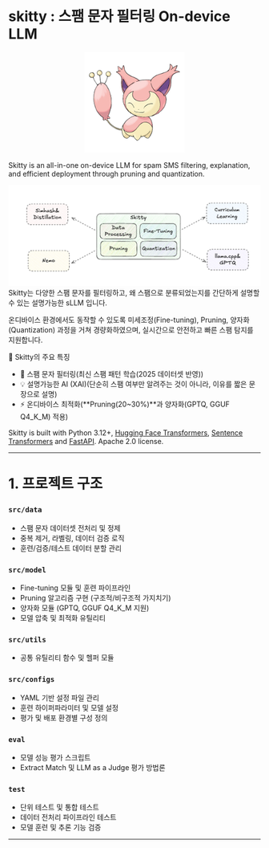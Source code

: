# skitty : 스팸 문자 필터링 On-device LLM

<p align="center">
  <img src="./skitty.png" width="200"/>
</p>

Skitty is an all-in-one on-device LLM for spam SMS filtering, explanation, and efficient deployment through pruning and quantization.

![pipeline](./pipeline.png)
Skitty는 다양한 스팸 문자를 필터링하고, 왜 스팸으로 분류되었는지를 간단하게 설명할 수 있는 설명가능한 sLLM 입니다.

온디바이스 환경에서도 동작할 수 있도록 미세조정(Fine-tuning), Pruning, 양자화(Quantization) 과정을 거쳐 경량화하였으며, 실시간으로 안전하고 빠른 스팸 탐지를 지원합니다.

📌 Skitty의 주요 특징
- 📩 스팸 문자 필터링(최신 스팸 패턴 학습(2025 데이터셋 반영))
- 💡 설명가능한 AI (XAI)(단순히 스팸 여부만 알려주는 것이 아니라, 이유를 짧은 문장으로 설명)
- ⚡ 온디바이스 최적화(**Pruning(20~30%)**과 양자화(GPTQ, GGUF Q4_K_M) 적용)

Skitty is built with Python 3.12+, [Hugging Face Transformers](https://github.com/huggingface/transformers), [Sentence Transformers](https://github.com/UKPLab/sentence-transformers) and [FastAPI](https://github.com/tiangolo/fastapi). Apache 2.0 license.

---

# 1. 프로젝트 구조
### `src/data`
- 스팸 문자 데이터셋 전처리 및 정제
- 중복 제거, 라벨링, 데이터 검증 로직
- 훈련/검증/테스트 데이터 분할 관리

### `src/model`
- Fine-tuning 모듈 및 훈련 파이프라인
- Pruning 알고리즘 구현 (구조적/비구조적 가지치기)
- 양자화 모듈 (GPTQ, GGUF Q4_K_M 지원)
- 모델 압축 및 최적화 유틸리티

### `src/utils`
- 공통 유틸리티 함수 및 헬퍼 모듈

### `src/configs`
- YAML 기반 설정 파일 관리
- 훈련 하이퍼파라미터 및 모델 설정
- 평가 및 배포 환경별 구성 정의

### `eval`
- 모델 성능 평가 스크립트
- Extract Match 및 LLM as a Judge 평가 방법론

### `test`
- 단위 테스트 및 통합 테스트
- 데이터 전처리 파이프라인 테스트
- 모델 훈련 및 추론 기능 검증
---
